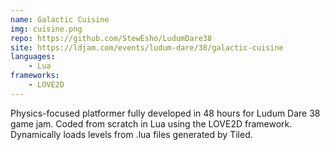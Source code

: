 ```yaml
---
name: Galactic Cuisine
img: cuisine.png
repo: https://github.com/StewEsho/LudumDare38
site: https://ldjam.com/events/ludum-dare/38/galactic-cuisine
languages: 
    - Lua
frameworks: 
    - LOVE2D
---
```

Physics-focused platformer fully developed in 48 hours for Ludum Dare 38 game jam. 
Coded from scratch in Lua using the LOVE2D framework.
Dynamically loads levels from .lua files generated by Tiled.